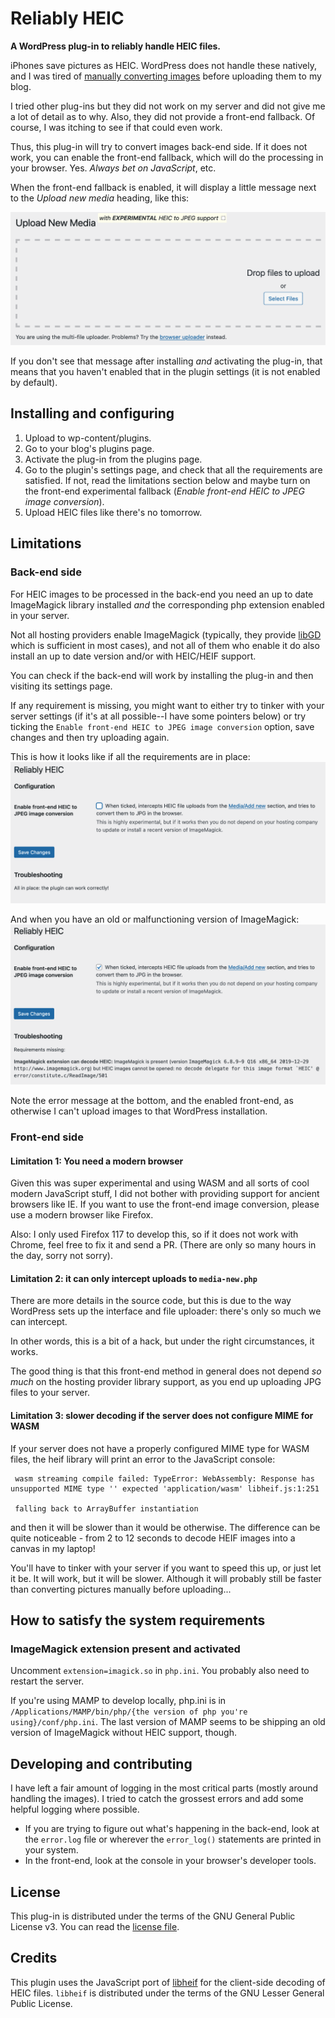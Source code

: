 # Reliably HEIC

**A WordPress plug-in to reliably handle HEIC files.**

iPhones save pictures as HEIC. WordPress does not handle these natively, and I was tired of [manually converting images](https://soledadpenades.com/posts/2022/de-heic-ifying-images/) before uploading them to my blog.

I tried other plug-ins but they did not work on my server and did not give me a lot of detail as to why. Also, they did not provide a front-end fallback. Of course, I was itching to see if that could even work.

Thus, this plug-in will try to convert images back-end side. If it does not work, you can enable the front-end fallback, which will do the processing in your browser. Yes.
_Always bet on JavaScript_, etc.

When the front-end fallback is enabled, it will display a little message next to the *Upload new media* heading, like this:

![media-new interface](img/media-new.png)

If you don't see that message after installing _and_ activating the plug-in, that means that you haven't enabled that in the plugin settings (it is not enabled by default).


## Installing and configuring

1. Upload to wp-content/plugins.
2. Go to your blog's plugins page.
3. Activate the plug-in from the plugins page.
4. Go to the plugin's settings page, and check that all the requirements are satisfied. If not, read the limitations section below and maybe turn on the front-end experimental fallback (_Enable front-end HEIC to JPEG image conversion_).
5. Upload HEIC files like there's no tomorrow.

## Limitations

### Back-end side

For HEIC images to be processed in the back-end you need an up to date ImageMagick library installed _and_ the corresponding php extension enabled in your server.

Not all hosting providers enable ImageMagick (typically, they provide [libGD](https://www.php.net/manual/en/intro.image.php) which is sufficient in most cases), and not all of them who enable it do also install an up to date version and/or with HEIC/HEIF support.

You can check if the back-end will work by installing the plug-in and then visiting its settings page.

If any requirement is missing, you might want to either try to tinker with your server settings (if it's at all possible--I have some pointers below) or try ticking the `Enable front-end HEIC to JPEG image conversion` option, save changes and then try uploading again.

This is how it looks like if all the requirements are in place:
![up to date ImageMagick](img/reqs-new-imagemagick.png)

And when you have an old or malfunctioning version of ImageMagick:
![up to date ImageMagick](img/reqs-old-imagemagick.png)

Note the error message at the bottom, and the enabled front-end, as otherwise I can't upload images to that WordPress installation.

### Front-end side

#### Limitation 1: You need a modern browser

Given this was super experimental and using WASM and all sorts of cool modern JavaScript stuff, I did not bother with providing support for ancient browsers like IE. If you want to use the front-end image conversion, please use a modern browser like Firefox.

Also: I only used Firefox 117 to develop this, so if it does not work with Chrome, feel free to fix it and send a PR. (There are only so many hours in the day, sorry not sorry).

#### Limitation 2: it can only intercept uploads to `media-new.php`

There are more details in the source code, but this is due to the way WordPress sets up the interface and file uploader: there's only so much we can intercept.

In other words, this is a bit of a hack, but under the right circumstances, it works.

The good thing is that this front-end method in general does not depend _so much_ on the hosting provider library support, as you end up uploading JPG files to your server.

#### Limitation 3: slower decoding if the server does not configure MIME for WASM

If your server does not have a properly configured MIME type for WASM files, the heif library will print an error to the JavaScript console:

```
 wasm streaming compile failed: TypeError: WebAssembly: Response has unsupported MIME type '' expected 'application/wasm' libheif.js:1:251

 falling back to ArrayBuffer instantiation
```
and then it will be slower than it would be otherwise. The difference can be quite noticeable - from 2 to 12 seconds to decode HEIF images into a canvas in my laptop!

You'll have to tinker with your server if you want to speed this up, or just let it be. It will work, but it will be slower. Although it will probably still be faster than converting pictures manually before uploading...

## How to satisfy the system requirements

### ImageMagick extension present and activated

Uncomment `extension=imagick.so` in `php.ini`.
You probably also need to restart the server.

If you're using MAMP to develop locally, php.ini is in `/Applications/MAMP/bin/php/{the version of php you're using}/conf/php.ini`. The last version of MAMP seems to be shipping an old version of ImageMagick without HEIC support, though.

## Developing and contributing

I have left a fair amount of logging in the most critical parts (mostly around handling the images). I tried to catch the grossest errors and add some helpful logging where possible.

* If you are trying to figure out what's happening in the back-end, look at the `error.log` file or wherever the `error_log()` statements are printed in your system.
* In the front-end, look at the console in your browser's developer tools.

## License

This plug-in is distributed under the terms of the GNU General Public License v3. You can read the [license file](./LICENSE.md).

## Credits

This plugin uses the JavaScript port of [libheif](https://github.com/strukturag/libheif/tree/master) for the client-side decoding of HEIC files. `libheif` is distributed under the terms of the GNU Lesser General Public License.